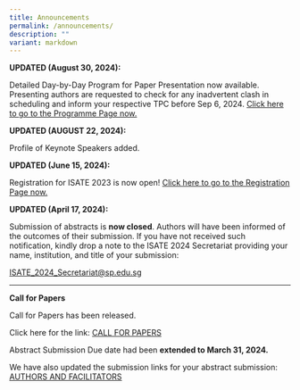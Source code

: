 ```yaml
---
title: Announcements
permalink: /announcements/
description: ""
variant: markdown
---
```

**UPDATED (August 30, 2024):**

Detailed Day-by-Day Program for Paper Presentation now available. Presenting authors are requested to check for any inadvertent clash in scheduling and inform your respective TPC before Sep 6, 2024. <a href="/programme/">Click here to go to the Programme Page now.</a>

**UPDATED (AUGUST 22, 2024):**

Profile of Keynote Speakers added.

**UPDATED (June 15, 2024):**

Registration for ISATE 2023 is now open!  <a href="/registration/">Click here to go to the Registration Page now.</a>


**UPDATED (April 17, 2024):**

Submission of abstracts is **now closed**. Authors will have been informed of the outcomes of their submission. If you have not received such notification, kindly drop a note to the ISATE 2024 Secretariat providing your name, institution, and title of your submission:

<a href="mailto:ISATE_2024_Secretariat@sp.edu.sg">ISATE_2024_Secretariat@sp.edu.sg</a>

<hr>

**Call for Papers**

Call for Papers has been released.
	 
Click here for the link: [CALL FOR PAPERS](/callforpapers/)

Abstract Submission Due date had been **extended to March 31, 2024.**

We have also updated the submission links for your abstract submission: [AUTHORS AND FACILITATORS](/authorsandfacilitators/)